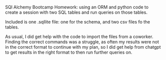 SQl Alchemy Bootcamp Homework: using an ORM and python code to create a session with two SQL tables and run queries on those tables. 

Included is one .sqllite file: one for the schema, and two csv files fo the tables. 

As usual, I did get help with the code to import the files from a coworker. Finding the correct commands was a struggle, as often my results were not in the correct format to continue with my plan, so I did get help from chatgpt to get results in the right format to then run further queries on. 
